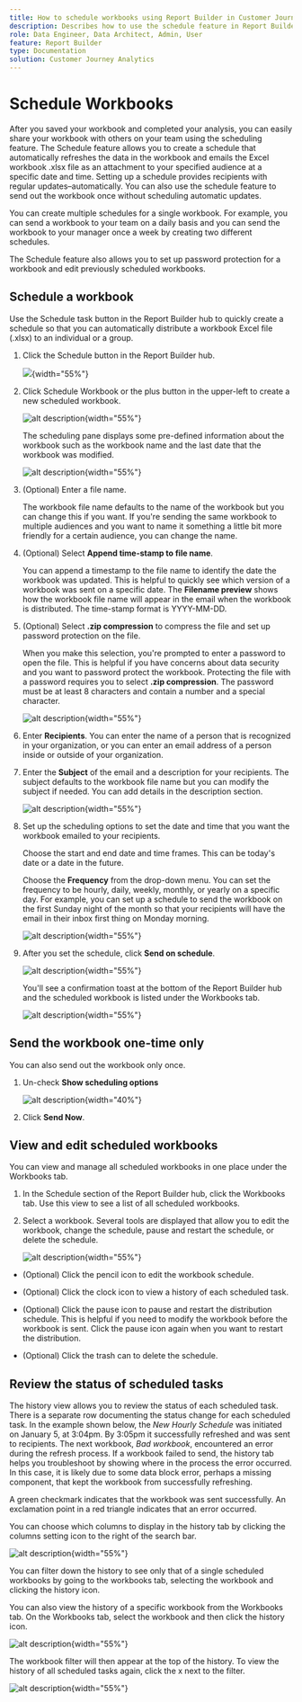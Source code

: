 ```yaml
---
title: How to schedule workbooks using Report Builder in Customer Journey Analytics
description: Describes how to use the schedule feature in Report Builder
role: Data Engineer, Data Architect, Admin, User
feature: Report Builder
type: Documentation
solution: Customer Journey Analytics
---
```


# Schedule Workbooks

After you saved your workbook and completed your analysis, you can easily share your workbook with others on your team using the scheduling feature. The Schedule feature allows you to create a schedule that automatically refreshes the data in the workbook and emails the Excel workbook .xlsx file as an attachment to your specified audience at a specific date and time. Setting up a schedule provides recipients with regular updates&ndash;automatically. You can also use the schedule feature to send out the workbook once without scheduling automatic updates.

You can create multiple schedules for a single workbook. For example, you can send a workbook to your team on a daily basis and you can send the workbook to your manager once a week by creating two different schedules.

The Schedule feature also allows you to set up password protection for a workbook and edit previously scheduled workbooks.

## Schedule a workbook

Use the Schedule task button in the Report Builder hub to quickly create a schedule so that you can automatically distribute a workbook Excel file (.xlsx) to an individual or a group.

1.  Click the Schedule button in the Report Builder hub.

    ![](./assets/schedule-button.png){width="55%"}

1.  Click Schedule Workbook or the plus button in the upper-left to create a new scheduled workbook.

    ![alt description](./assets/schedule-workbook.png){width="55%"}

    The scheduling pane displays some pre-defined information about the workbook such as the workbook name and the last date that the workbook was modified.

    ![alt description](./assets/schedule-pane.png){width="55%"}

1.  (Optional) Enter a file name.

    The workbook file name defaults to the name of the workbook but you can change this if you want. If you\'re sending the same workbook to multiple audiences and you want to name it something a little bit more friendly for a certain audience, you can change the name.

1.  (Optional) Select **Append time-stamp to file name**.

    You can append a timestamp to the file name to identify the date the workbook was updated. This is helpful to quickly see which version of a workbook was sent on a specific date. The **Filename preview** shows how the workbook file name will appear in the email when the workbook is distributed. The time-stamp format is YYYY-MM-DD.

1.  (Optional) Select **.zip compression** to compress the file and set up password protection on the file.

    When you make this selection, you're prompted to enter a password to open the file. This is helpful if you have concerns about data security and you want to password protect the workbook. Protecting the file with a password requires you to select **.zip compression**. The password must be at least 8 characters and contain a number and a special character.

    ![alt description](./assets/zip-compression.png){width="55%"}

1.  Enter **Recipients**. You can enter the name of a person that is recognized in your organization, or you can enter an email address of a person inside or outside of your organization.

1.  Enter the **Subject** of the email and a description for your recipients. The subject defaults to the workbook file name but you can modify the subject if needed. You can add details in the description section.

    ![alt description](./assets/recipients-subject.png){width="55%"}

1.  Set up the scheduling options to set the date and time that you want the workbook emailed to your recipients.

    Choose the start and end date and time frames. This can be today's date or a date in the future.

    Choose the **Frequency** from the drop-down menu. You can set the frequency to be hourly, daily, weekly, monthly, or yearly on a specific day. For example, you can set up a schedule to send the workbook on the first Sunday night of the month so that your recipients will have the email in their inbox first thing on Monday morning.

    ![alt description](./assets/frequency.png){width="55%"}

1.  After you set the schedule, click **Send on schedule**.

    ![alt description](./assets/send-on-schedule.png){width="55%"}

    You'll see a confirmation toast at the bottom of the Report Builder hub and the scheduled workbook is listed under the Workbooks tab.

    ![alt description](./assets/confirmation-toast.png){width="55%"}

## Send the workbook one-time only

You can also send out the workbook only once.

1.  Un-check **Show scheduling options** 

    ![alt description](./assets/send-now.png){width="40%"}

1.  Click **Send Now**.

## View and edit scheduled workbooks

You can view and manage all scheduled workbooks in one place under the Workbooks tab.

1.  In the Schedule section of the Report Builder hub, click the Workbooks tab. Use this view to see a list of all scheduled workbooks.

1.  Select a workbook. Several tools are displayed that allow you to edit the workbook, change the schedule, pause and restart the schedule, or delete the schedule.

    ![alt description](./assets/edit-icons.png){width="55%"}

*  (Optional) Click the pencil icon to edit the workbook schedule.

*  (Optional) Click the clock icon to view a history of each scheduled task.

*  (Optional) Click the pause icon to pause and restart the distribution schedule. This is helpful if you need to modify the workbook before the workbook is sent. Click the pause icon again when you want to restart the distribution.

*  (Optional) Click the trash can to delete the schedule.

## Review the status of scheduled tasks

The history view allows you to review the status of each scheduled task. There is a separate row documenting the status change for each scheduled task. In the example shown below, the *New Hourly Schedule* was initiated on January 5, at 3:04pm. By 3:05pm it successfully refreshed and was sent to recipients. The next workbook, *Bad workbook*, encountered an error during the refresh process. If a workbook failed to send, the history tab helps you troubleshoot by showing where in the process the error occurred. In this case, it is likely due to some data block error, perhaps a missing component, that kept the workbook from successfully refreshing.

A green checkmark indicates that the workbook was sent successfully. An exclamation point in a red triangle indicates that an error occurred.

You can choose which columns to display in the history tab by clicking the columns setting icon to the right of the search bar.

![alt description](./assets/history.png){width="55%"}

You can filter down the history to see only that of a single scheduled workbooks by going to the workbooks tab, selecting the workbook and clicking the history icon. 

You can also view the history of a specific workbook from the Workbooks tab. On the Workbooks tab, select the workbook and then click the history icon.

![alt description](./assets/history2.png){width="55%"}

The workbook filter will then appear at the top of the history. To view the history of all scheduled tasks again, click the x next to the filter. 

![alt description](./assets/history3.png){width="55%"}



